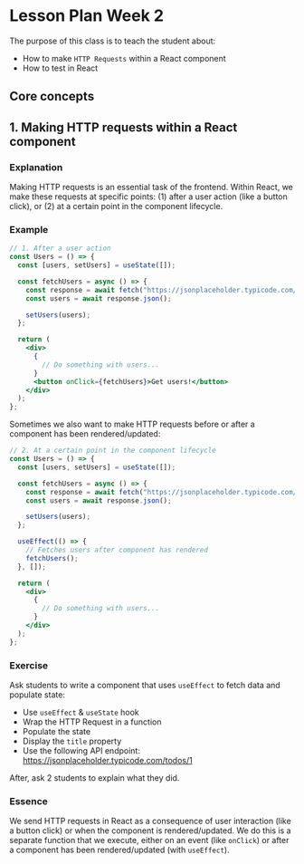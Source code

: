 # Lesson Plan Week 2

The purpose of this class is to teach the student about:

- How to make `HTTP Requests` within a React component
- How to test in React

## Core concepts

## 1. Making HTTP requests within a React component

### Explanation

Making HTTP requests is an essential task of the frontend. Within React, we make these requests at specific points: (1) after a user action (like a button click), or (2) at a certain point in the component lifecycle.

### Example

```jsx
// 1. After a user action
const Users = () => {
  const [users, setUsers] = useState([]);

  const fetchUsers = async () => {
    const response = await fetch("https://jsonplaceholder.typicode.com/users");
    const users = await response.json();

    setUsers(users);
  };

  return (
    <div>
      {
        // Do something with users...
      }
      <button onClick={fetchUsers}>Get users!</button>
    </div>
  );
};
```

Sometimes we also want to make HTTP requests before or after a component has been rendered/updated:

```jsx
// 2. At a certain point in the component lifecycle
const Users = () => {
  const [users, setUsers] = useState([]);

  const fetchUsers = async () => {
    const response = await fetch("https://jsonplaceholder.typicode.com/users");
    const users = await response.json();

    setUsers(users);
  };

  useEffect(() => {
    // Fetches users after component has rendered
    fetchUsers();
  }, []);

  return (
    <div>
      {
        // Do something with users...
      }
    </div>
  );
};
```

### Exercise

Ask students to write a component that uses `useEffect` to fetch data and populate state:

- Use `useEffect` & `useState` hook
- Wrap the HTTP Request in a function
- Populate the state
- Display the `title` property
- Use the following API endpoint: https://jsonplaceholder.typicode.com/todos/1

After, ask 2 students to explain what they did.

### Essence

We send HTTP requests in React as a consequence of user interaction (like a button click) or when the component is rendered/updated. We do this is a separate function that we execute, either on an event (like `onClick`) or after a component has been rendered/updated (with `useEffect`).
